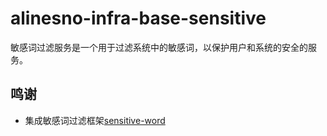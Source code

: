 # alinesno-infra-base-sensitive
敏感词过滤服务是一个用于过滤系统中的敏感词，以保护用户和系统的安全的服务。

## 鸣谢

- 集成敏感词过滤框架[sensitive-word](https://github.com/houbb/sensitive-word)